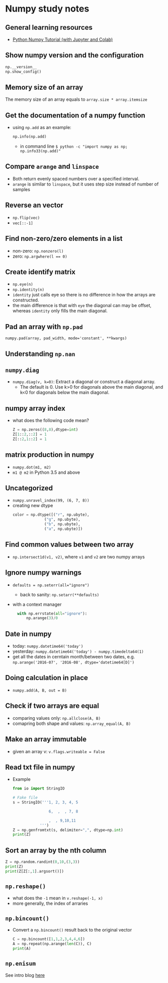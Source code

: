 # Numpy study notes

## General learning resources
- [Python Numpy Tutorial (with Jupyter and Colab)](https://cs231n.github.io/python-numpy-tutorial/)

## Show numpy version and the configuration
```python
np.__version__
np.show_config()
```

## Memory size of an array
The memory size of an array equals to `array.size * array.itemsize`

## Get the documentation of a numpy function
- using `np.add` as an example:
    ```python
    np.info(np.add)
    ```
    - in command line `$ python -c "import numpy as np; np.info33(np.add)"`

## Compare `arange` and `linspace`
- Both return evenly spaced numbers over a specified interval.
- `arange` is similar to `linspace`, but it uses step size instead of number of samples

## Reverse an vector
- `np.flip(vec)`
- `vec[::-1]`

## Find non-zero/zero elements in a list
- non-zero: `np.nonzero(l)`
- zero: `np.argwhere(l == 0)`

## Create identify matrix
- `np.eye(n)`
- `np.identity(n)`
- `identity` just calls eye so there is no difference in how the arrays are constructed.
- the main difference is that with `eye` the diagonal can may be offset, whereas `identity` only fills the main diagonal.


## Pad an array with `np.pad`
`numpy.pad(array, pad_width, mode='constant', **kwargs)`

## Understanding `np.nan`

## `numpy.diag`
- `numpy.diag(v, k=0)`: Extract a diagonal or construct a diagonal array. 
  - The default is 0. Use k>0 for diagonals above the main diagonal, and k<0 for diagonals below the main diagonal.

## numpy array index
- what does the following code mean?
    ```python
    Z = np.zeros((8,8),dtype=int)
    Z[1::2,::2] = 1
    Z[::2,1::2] = 1
    ```

## matrix production in numpy
- `numpy.dot(m1, m2)`
- `m1 @ m2` in Python 3.5 and above


## Uncategorized
- `numpy.unravel_index(99, (6, 7, 8))`
- creating new dtype
    ```python
    color = np.dtype([("r", np.ubyte),
                  ("g", np.ubyte),
                  ("b", np.ubyte),
                  ("a", np.ubyte)])
    ```  

 ## Find common values between two array
 - `np.intersect1d(v1, v2)`, where `v1` and `v2` are two numpy arrays


## Ignore numpy warnings
- `defaults = np.seterr(all="ignore")`
  - back to sanity: `np.setarr(**defaults)`

- with a context manager
  ```python
    with np.errstate(all="ignore"):
        np.arange(3)/0
  ```

## Date in numpy
- today: `numpy.datetime64('today')`
- yesterday: `numpy.datetime64('today') - numpy.timedelta64(1)`
- get all the dates in cerntain month/between two dates, e.g. `np.arange('2016-07', '2016-08', dtype='datetime64[D]')`

## Doing calculation in place
- `numpy.add(A, B, out = B)`

## Check if two arrays are equal
- comparing values only: `np.allclose(A, B)`
- comapring both shape and values: `np.array_equal(A, B)`

## Make an array immutable
- given an array v: `v.flags.writeable = False`


## Read txt file in numpy
- Example
  ```python
  from io import StringIO

  # Fake file
  s = StringIO('''1, 2, 3, 4, 5

                  6,  ,  , 7, 8

                  ,  , 9,10,11
              ''')
  Z = np.genfromtxt(s, delimiter=",", dtype=np.int)
  print(Z)
  ```

## Sort an array by the nth column
  ```python
  Z = np.random.randint(0,10,(3,3))
  print(Z)
  print(Z[Z[:,1].argsort()])
  ```


## `np.reshape()`
- what does the `-1` mean in `v.reshape(-1, x)`
- more generally, the index of arraries

## `np.bincount()`
- Convert a `np.bincount()` result back to the original vector
  ```python
  C = np.bincount([1,1,2,3,4,4,6])
  A = np.repeat(np.arange(len(C)), C)
  print(A)
  ```


## `np.enisum`
See intro blog [here](https://ajcr.net/Basic-guide-to-einsum/)